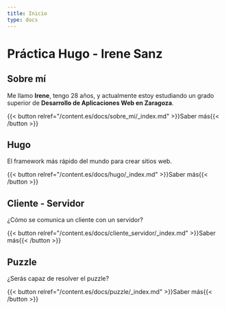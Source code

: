 ```yaml
---
title: Inicio
type: docs
---
```


# Práctica Hugo - Irene Sanz

## Sobre mí
Me llamo **Irene**, tengo 28 años, y actualmente estoy estudiando un grado superior de **Desarrollo de Aplicaciones Web en Zaragoza**.

{{< button relref="/content.es/docs/sobre_mi/_index.md" >}}Saber más{{< /button >}}


## Hugo
El framework más rápido del mundo para crear sitios web.

{{< button relref="/content.es/docs/hugo/_index.md" >}}Saber más{{< /button >}}


## Cliente - Servidor
¿Cómo se comunica un cliente con un servidor?

{{< button relref="/content.es/docs/cliente_servidor/_index.md" >}}Saber más{{< /button >}}


## Puzzle
¿Serás capaz de resolver el puzzle?

{{< button relref="/content.es/docs/puzzle/_index.md" >}}Saber más{{< /button >}}